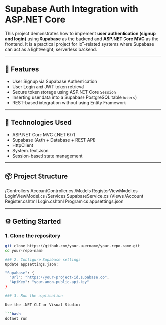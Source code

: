# Supabase Auth Integration with ASP.NET Core

This project demonstrates how to implement **user authentication (signup and login)** using **Supabase** as the backend and **ASP.NET Core MVC** as the frontend. It is a practical project for IoT-related systems where Supabase can act as a lightweight, serverless backend.

---

## 🚀 Features

- User Signup via Supabase Authentication
- User Login and JWT token retrieval
- Secure token storage using ASP.NET Core `Session`
- Inserting user data into a Supabase PostgreSQL table (`users`)
- REST-based integration without using Entity Framework

---

## 🧰 Technologies Used

- ASP.NET Core MVC (.NET 6/7)
- Supabase (Auth + Database + REST API)
- HttpClient
- System.Text.Json
- Session-based state management

---

## 📦 Project Structure

/Controllers
AccountController.cs
/Models
RegisterViewModel.cs
LoginViewModel.cs
/Services
SupabaseService.cs
/Views
/Account
Register.cshtml
Login.cshtml
Program.cs
appsettings.json


---

## ⚙️ Getting Started

### 1. Clone the repository

```bash
git clone https://github.com/your-username/your-repo-name.git
cd your-repo-name

### 2. Configure Supabase settings
Update appsettings.json:

"Supabase": {
  "Url": "https://your-project-id.supabase.co",
  "ApiKey": "your-anon-public-api-key"
}

### 3. Run the application

Use the .NET CLI or Visual Studio:

```bash
dotnet run
